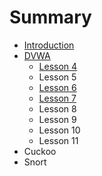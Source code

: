 # Summary

* [Introduction](README.md)
* [DVWA](DVWA/dvwa.md)
  * [Lesson 4](lesson-4.md)
  * Lesson 5
  * [Lesson 6](DVWA/lesson-6.md)
  * [Lesson 7](DVWA/lesson-7.md)
  * Lesson 8
  * Lesson 9
  * Lesson 10
  * Lesson 11
* Cuckoo
* Snort

